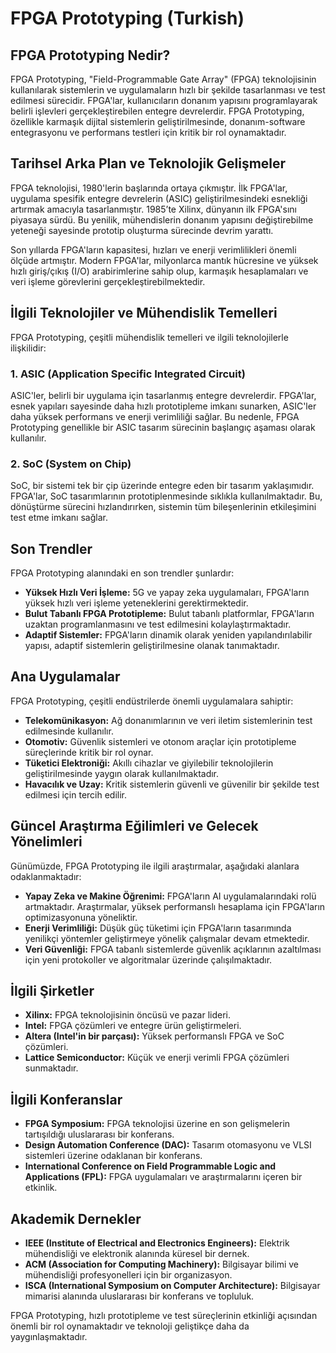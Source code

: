# FPGA Prototyping (Turkish)

## FPGA Prototyping Nedir?

FPGA Prototyping, "Field-Programmable Gate Array" (FPGA) teknolojisinin kullanılarak sistemlerin ve uygulamaların hızlı bir şekilde tasarlanması ve test edilmesi sürecidir. FPGA'lar, kullanıcıların donanım yapısını programlayarak belirli işlevleri gerçekleştirebilen entegre devrelerdir. FPGA Prototyping, özellikle karmaşık dijital sistemlerin geliştirilmesinde, donanım-software entegrasyonu ve performans testleri için kritik bir rol oynamaktadır.

## Tarihsel Arka Plan ve Teknolojik Gelişmeler

FPGA teknolojisi, 1980'lerin başlarında ortaya çıkmıştır. İlk FPGA'lar, uygulama spesifik entegre devrelerin (ASIC) geliştirilmesindeki esnekliği artırmak amacıyla tasarlanmıştır. 1985’te Xilinx, dünyanın ilk FPGA'sını piyasaya sürdü. Bu yenilik, mühendislerin donanım yapısını değiştirebilme yeteneği sayesinde prototip oluşturma sürecinde devrim yarattı.

Son yıllarda FPGA'ların kapasitesi, hızları ve enerji verimlilikleri önemli ölçüde artmıştır. Modern FPGA'lar, milyonlarca mantık hücresine ve yüksek hızlı giriş/çıkış (I/O) arabirimlerine sahip olup, karmaşık hesaplamaları ve veri işleme görevlerini gerçekleştirebilmektedir.

## İlgili Teknolojiler ve Mühendislik Temelleri

FPGA Prototyping, çeşitli mühendislik temelleri ve ilgili teknolojilerle ilişkilidir:

### 1. ASIC (Application Specific Integrated Circuit)

ASIC'ler, belirli bir uygulama için tasarlanmış entegre devrelerdir. FPGA'lar, esnek yapıları sayesinde daha hızlı prototipleme imkanı sunarken, ASIC'ler daha yüksek performans ve enerji verimliliği sağlar. Bu nedenle, FPGA Prototyping genellikle bir ASIC tasarım sürecinin başlangıç aşaması olarak kullanılır.

### 2. SoC (System on Chip)

SoC, bir sistemi tek bir çip üzerinde entegre eden bir tasarım yaklaşımıdır. FPGA'lar, SoC tasarımlarının prototiplenmesinde sıklıkla kullanılmaktadır. Bu, dönüştürme sürecini hızlandırırken, sistemin tüm bileşenlerinin etkileşimini test etme imkanı sağlar.

## Son Trendler

FPGA Prototyping alanındaki en son trendler şunlardır:

- **Yüksek Hızlı Veri İşleme:** 5G ve yapay zeka uygulamaları, FPGA'ların yüksek hızlı veri işleme yeteneklerini gerektirmektedir.
- **Bulut Tabanlı FPGA Prototipleme:** Bulut tabanlı platformlar, FPGA'ların uzaktan programlanmasını ve test edilmesini kolaylaştırmaktadır.
- **Adaptif Sistemler:** FPGA'ların dinamik olarak yeniden yapılandırılabilir yapısı, adaptif sistemlerin geliştirilmesine olanak tanımaktadır.

## Ana Uygulamalar

FPGA Prototyping, çeşitli endüstrilerde önemli uygulamalara sahiptir:

- **Telekomünikasyon:** Ağ donanımlarının ve veri iletim sistemlerinin test edilmesinde kullanılır.
- **Otomotiv:** Güvenlik sistemleri ve otonom araçlar için prototipleme süreçlerinde kritik bir rol oynar.
- **Tüketici Elektroniği:** Akıllı cihazlar ve giyilebilir teknolojilerin geliştirilmesinde yaygın olarak kullanılmaktadır.
- **Havacılık ve Uzay:** Kritik sistemlerin güvenli ve güvenilir bir şekilde test edilmesi için tercih edilir.

## Güncel Araştırma Eğilimleri ve Gelecek Yönelimleri

Günümüzde, FPGA Prototyping ile ilgili araştırmalar, aşağıdaki alanlara odaklanmaktadır:

- **Yapay Zeka ve Makine Öğrenimi:** FPGA'ların AI uygulamalarındaki rolü artmaktadır. Araştırmalar, yüksek performanslı hesaplama için FPGA'ların optimizasyonuna yöneliktir.
- **Enerji Verimliliği:** Düşük güç tüketimi için FPGA'ların tasarımında yenilikçi yöntemler geliştirmeye yönelik çalışmalar devam etmektedir.
- **Veri Güvenliği:** FPGA tabanlı sistemlerde güvenlik açıklarının azaltılması için yeni protokoller ve algoritmalar üzerinde çalışılmaktadır.

## İlgili Şirketler

- **Xilinx:** FPGA teknolojisinin öncüsü ve pazar lideri.
- **Intel:** FPGA çözümleri ve entegre ürün geliştirmeleri.
- **Altera (Intel'in bir parçası):** Yüksek performanslı FPGA ve SoC çözümleri.
- **Lattice Semiconductor:** Küçük ve enerji verimli FPGA çözümleri sunmaktadır.

## İlgili Konferanslar

- **FPGA Symposium:** FPGA teknolojisi üzerine en son gelişmelerin tartışıldığı uluslararası bir konferans.
- **Design Automation Conference (DAC):** Tasarım otomasyonu ve VLSI sistemleri üzerine odaklanan bir konferans.
- **International Conference on Field Programmable Logic and Applications (FPL):** FPGA uygulamaları ve araştırmalarını içeren bir etkinlik.

## Akademik Dernekler

- **IEEE (Institute of Electrical and Electronics Engineers):** Elektrik mühendisliği ve elektronik alanında küresel bir dernek.
- **ACM (Association for Computing Machinery):** Bilgisayar bilimi ve mühendisliği profesyonelleri için bir organizasyon.
- **ISCA (International Symposium on Computer Architecture):** Bilgisayar mimarisi alanında uluslararası bir konferans ve topluluk.

FPGA Prototyping, hızlı prototipleme ve test süreçlerinin etkinliği açısından önemli bir rol oynamaktadır ve teknoloji geliştikçe daha da yaygınlaşmaktadır.